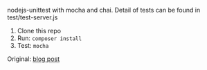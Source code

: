 

nodejs-unittest with mocha and chai. Detail of tests can be found in test/test-server.js

1. Clone this repo
2. Run: `composer install`
3. Test: `mocha`

Original: [blog post](http://mherman.org/blog/2015/09/10/testing-node-js-with-mocha-and-chai/#.VfJlgVNViko)
